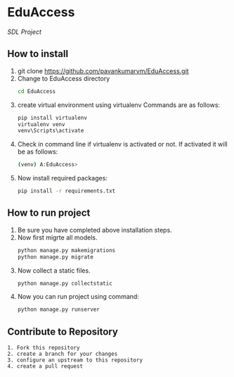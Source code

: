 # EduAccess
*SDL Project*

## How to install
1. git clone https://github.com/pavankumarvm/EduAccess.git
2. Change to EduAccess  directory
    ```bash
    cd EduAccess
    ```
3. create virtual environment using virtualenv
    Commands are as follows:
    ```bash
    pip install virtualenv
	virtualenv venv
    venv\Scripts\activate
    ```
4. Check in command line if virtualenv is activated or not.
    If activated it will be as follows:
    ```bash
    (venv) A:EduAccess>
    ```
5. Now install required packages:
    ```bash
    pip install -r requirements.txt
    ```


## How to run project

1. Be sure you have completed above installation steps.
2. Now first migrte all models.
    ```bash
    python manage.py makemigrations
    python manage.py migrate
	```
3. Now collect a static files.
    ```bash
    python manage.py collectstatic
4. Now you can run project using command:
    ```bash
    python manage.py runserver
    ```

## Contribute to Repository
```
1. Fork this repository
2. create a branch for your changes
3. configure an upstream to this repository
4. create a pull request
```
